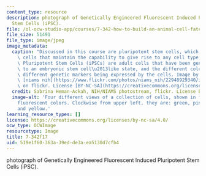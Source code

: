 ```yaml
---
content_type: resource
description: photograph of Genetically Engineered Fluorescent Induced Pluripotent
  Stem Cells (iPSC).
file: /ol-ocw-studio-app/courses/7-342-how-to-build-an-animal-cell-fate-and-identity-in-development-and-disease-fall-2017/519e1f60363a39edde3aea5130d7cfb4_7-342f17.jpg
file_size: 51491
file_type: image/jpeg
image_metadata:
  caption: "Discussed in this course are pluripotent stem cells, which are undifferentiated\
    \ cells that maintain the capability to give rise to any cell type. These Induced\
    \ Pluripotent Stem Cells (iPSCs) are adult cells that have been genetically reprogrammed\
    \ to an embryonic stem cell\u2013like state, and the different colors indicate\
    \ different genetic markers being expressed by the cells. Image by Sabrina Heman-Ackah,\
    \ [niams nih](https://www.flickr.com/photos/niams_nih/22948929340/in/photostream/)\
    \ on flickr. License [BY-NC-SA](https://creativecommons.org/licenses/by-nc-sa/2.0/)."
  credit: Sabrina Heman-Ackah, NIH/NIAMS photostream, flickr. License BY-NC-SA.
  image-alt: 'Four different views of a collection of cells, shown in four different
    fluorescent colors. Clockwise from upper left, they are: green, pink, purple,
    and yellow.'
learning_resource_types: []
license: https://creativecommons.org/licenses/by-nc-sa/4.0/
ocw_type: OCWImage
resourcetype: Image
title: 7-342f17
uid: 519e1f60-363a-39ed-de3a-ea5130d7cfb4
---
```

photograph of Genetically Engineered Fluorescent Induced Pluripotent Stem Cells (iPSC).